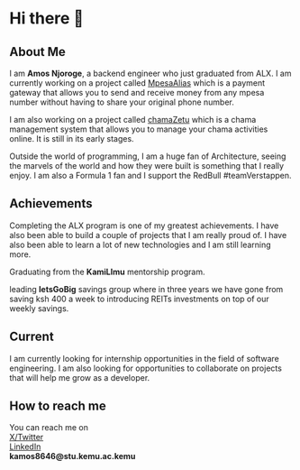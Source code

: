 <h1> Hi there 👋</h1>

<!--
**mankindjnr/mankindjnr** is a ✨ _special_ ✨ repository because its `README.md` (this file) appears on your GitHub profile.

Here are some ideas to get you started:

- 🔭 I’m currently working on ...
- 🌱 I’m currently learning ...
- 👯 I’m looking to collaborate on ...
- 🤔 I’m looking for help with ...
- 💬 Ask me about ...
- 📫 How to reach me: ...
- 😄 Pronouns: ...
- ⚡ Fun fact: ...
-->
<h2>About Me</h2>
I am <b>Amos Njoroge</b>, a backend engineer who just graduated from ALX. I am currently working on a project called <a href="https://aliasmpesa.onrender.com">MpesaAlias</a> which is a payment gateway that allows you to send and receive money from any mpesa number without having to share your original phone number.


 I am also working on a project called <a href="https://chama-zetu.onrender.com">chamaZetu</a> which is a chama management system that allows you to manage your chama activities online. It is still in its early stages.

 Outside the world of programming, I am a huge fan of Architecture, seeing the marvels of the world and how they were built is something that I really enjoy. I am also a Formula 1 fan and I support the RedBull #teamVerstappen.

 <h2>Achievements</h2>
Completing the ALX program is one of my greatest achievements. I have also been able to build a couple of projects that I am really proud of. I have also been able to learn a lot of new technologies and I am still learning more.

Graduating from the <b>KamiLImu</b> mentorship program.

leading <b>letsGoBig</b> savings group where in three years we have gone from saving ksh 400 a week to introducing REITs investments on top of our weekly savings.

<!--I’m currently looking for-->
<h2>Current</h2>
I am currently looking for internship opportunities in the field of software engineering. I am also looking for opportunities to collaborate on projects that will help me grow as a developer.

<h2>How to reach me</h2>
You can reach me on <br/>
<a href="https://twitter.com/njorogeAmos94">X/Twitter</a> <br/>
<a href="https://www.linkedin.com/in/amos-njoroge-kairu-a55558188/">LinkedIn</a><br/>
<b>kamos8646@stu.kemu.ac.kemu</b>

